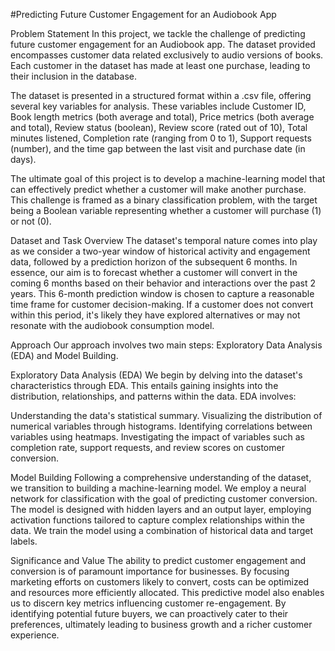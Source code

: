 #Predicting Future Customer Engagement for an Audiobook App

Problem Statement
In this project, we tackle the challenge of predicting future customer engagement for an Audiobook app. The dataset provided encompasses customer data related exclusively to audio versions of books. Each customer in the dataset has made at least one purchase, leading to their inclusion in the database.

The dataset is presented in a structured format within a .csv file, offering several key variables for analysis. These variables include Customer ID, Book length metrics (both average and total), Price metrics (both average and total), Review status (boolean), Review score (rated out of 10), Total minutes listened, Completion rate (ranging from 0 to 1), Support requests (number), and the time gap between the last visit and purchase date (in days).

The ultimate goal of this project is to develop a machine-learning model that can effectively predict whether a customer will make another purchase. This challenge is framed as a binary classification problem, with the target being a Boolean variable representing whether a customer will purchase (1) or not (0).

Dataset and Task Overview
The dataset's temporal nature comes into play as we consider a two-year window of historical activity and engagement data, followed by a prediction horizon of the subsequent 6 months. In essence, our aim is to forecast whether a customer will convert in the coming 6 months based on their behavior and interactions over the past 2 years. This 6-month prediction window is chosen to capture a reasonable time frame for customer decision-making. If a customer does not convert within this period, it's likely they have explored alternatives or may not resonate with the audiobook consumption model.

Approach
Our approach involves two main steps: Exploratory Data Analysis (EDA) and Model Building.

Exploratory Data Analysis (EDA)
We begin by delving into the dataset's characteristics through EDA. This entails gaining insights into the distribution, relationships, and patterns within the data. EDA involves:

Understanding the data's statistical summary.
Visualizing the distribution of numerical variables through histograms.
Identifying correlations between variables using heatmaps.
Investigating the impact of variables such as completion rate, support requests, and review scores on customer conversion.

Model Building
Following a comprehensive understanding of the dataset, we transition to building a machine-learning model. We employ a neural network for classification with the goal of predicting customer conversion. The model is designed with hidden layers and an output layer, employing activation functions tailored to capture complex relationships within the data. We train the model using a combination of historical data and target labels.

Significance and Value
The ability to predict customer engagement and conversion is of paramount importance for businesses. By focusing marketing efforts on customers likely to convert, costs can be optimized and resources more efficiently allocated. This predictive model also enables us to discern key metrics influencing customer re-engagement. By identifying potential future buyers, we can proactively cater to their preferences, ultimately leading to business growth and a richer customer experience.
